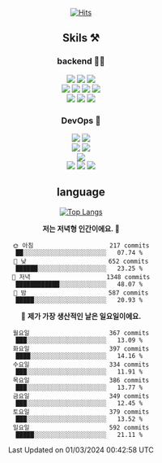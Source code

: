 <div align="center">

[![Hits](https://hits.seeyoufarm.com/api/count/incr/badge.svg?url=https%3A%2F%2Fgithub.com%2Fzxcv9203%2Fhit-counter&count_bg=%23FF7272&title_bg=%23324C2E&icon=codeigniter.svg&icon_color=%23DD5B5B&title=%EB%B0%A9%EB%AC%B8%EC%9E%90&edge_flat=false)](https://hits.seeyoufarm.com)
  
## Skils ⚒️
### backend 🧑‍💻
  
<img src="https://img.shields.io/badge/Java-FF6600?style=flat-square&logo=buymeacoffee&logoColor=white"/>
<img src="https://img.shields.io/badge/Go-0099FF?style=flat-square&logo=go&logoColor=white"/>
<img src="https://img.shields.io/badge/Kotlin-7F52FF?style=flat-square&logo=kotlin&logoColor=white"/>
  
  
<br />
  
<img src="https://img.shields.io/badge/Spring-339933?style=flat-square&logo=Spring&logoColor=white"/>
<img src="https://img.shields.io/badge/Spring Boot-339933?style=flat-square&logo=Spring Boot&logoColor=white"/>
<img src="https://img.shields.io/badge/Spring Security-339933?style=flat-square&logo=Spring Security&logoColor=white"/>
  
<img src="https://img.shields.io/badge/Spring Data JPA-339933?style=flat-square&logo=Hibernate&logoColor=white"/>

<br />
  
  <img src="https://img.shields.io/badge/mysql-0099FF?style=flat-square&logo=mysql&logoColor=white"/>
  <img src="https://img.shields.io/badge/mariadb-0099FF?style=flat-square&logo=mariadb&logoColor=white"/>
  <img src="https://img.shields.io/badge/mongoDB-47A248?style=flat-square&logo=mongodb&logoColor=white"/>
  
  
### DevOps 🚀
  
  <img src="https://img.shields.io/badge/docker-2496ED?style=flat-square&logo=docker&logoColor=white"/>
  <img src="https://img.shields.io/badge/kubernetes-326CE5?style=flat-square&logo=kubernetes&logoColor=white"/>
  
  <br />
  
  <img src="https://img.shields.io/badge/Github Actions-2088FF?style=flat-square&logo=githubactions&logoColor=white"/>
  <img src="https://img.shields.io/badge/Jenkins-D24939?style=flat-square&logo=jenkins&logoColor=white"/>
  
  
  <br />
  <img src="https://img.shields.io/badge/terraform-7B42BC?style=flat-square&logo=terraform&logoColor=white"/>
  
  <br />
  <img src="https://img.shields.io/badge/Amazon AWS-232F3E?style=flat-square&logo=Amazon AWS&logoColor=white"/>

  <img src="https://img.shields.io/badge/GCP-4285F4?style=flat-square&logo=googlecloud&logoColor=white"/>
  <img src="https://img.shields.io/badge/NCP-03C75A?style=flat-square&logo=naver&logoColor=white"/>
  
  
## language

[![Top Langs](https://github-readme-stats.vercel.app/api/top-langs/?username=zxcv9203&hide=html&exclude_repo=zxcv9203.github.io,golB&theme=grate-gatsby)](https://github.com/zxcv9203/github-readme-stats)
  
<!--START_SECTION:waka-->
**저는 저녁형 인간이에요. 🦉** 

```text
🌞 아침                     217 commits         ██░░░░░░░░░░░░░░░░░░░░░░░   07.74 % 
🌆 낮　                     652 commits         ██████░░░░░░░░░░░░░░░░░░░   23.25 % 
🌃 저녁                     1348 commits        ████████████░░░░░░░░░░░░░   48.07 % 
🌙 밤　                     587 commits         █████░░░░░░░░░░░░░░░░░░░░   20.93 % 
```
📅 **제가 가장 생산적인 날은 일요일이에요.** 

```text
월요일                      367 commits         ███░░░░░░░░░░░░░░░░░░░░░░   13.09 % 
화요일                      397 commits         ████░░░░░░░░░░░░░░░░░░░░░   14.16 % 
수요일                      334 commits         ███░░░░░░░░░░░░░░░░░░░░░░   11.91 % 
목요일                      386 commits         ███░░░░░░░░░░░░░░░░░░░░░░   13.77 % 
금요일                      349 commits         ███░░░░░░░░░░░░░░░░░░░░░░   12.45 % 
토요일                      379 commits         ███░░░░░░░░░░░░░░░░░░░░░░   13.52 % 
일요일                      592 commits         █████░░░░░░░░░░░░░░░░░░░░   21.11 % 
```



 Last Updated on 01/03/2024 00:42:58 UTC
<!--END_SECTION:waka-->
  
</div>

